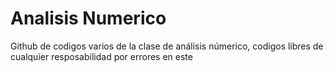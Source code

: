 # Analisis Numerico
 Github de codigos varios de la clase de análisis númerico, codigos libres de cualquier resposabilidad por errores en este
